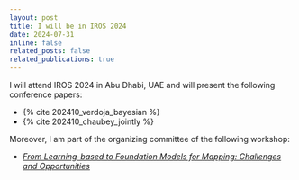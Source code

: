 ```yaml
---
layout: post
title: I will be in IROS 2024
date: 2024-07-31
inline: false
related_posts: false
related_publications: true
---
```


I will attend IROS 2024 in Abu Dhabi, UAE and will present the following conference papers:

- {% cite 202410_verdoja_bayesian %}
- {% cite 202410_chaubey_jointly %}

Moreover, I am part of the organizing committee of the following workshop:

- _[From Learning-based to Foundation Models for Mapping: Challenges and Opportunities](https://lfm2024.github.io/)_
